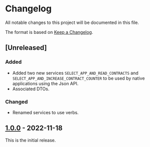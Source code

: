 # Changelog
All notable changes to this project will be documented in this file.

The format is based on [Keep a Changelog](https://keepachangelog.com/en/1.0.0/).

## [Unreleased]
### Added
- Added two new services `SELECT_APP_AND_READ_CONTRACTS` and `SELECT_APP_AND_INCREASE_CONTRACT_COUNTER` to be used by
native applications using the Json API.
- Associated DTOs.
### Changed
- Renamed services to use verbs.

## [1.0.0] - 2022-11-18
This is the initial release.

[1.0.0]: https://github.com/calypsonet/keyple-demo-common-lib/releases/tag/1.0.0